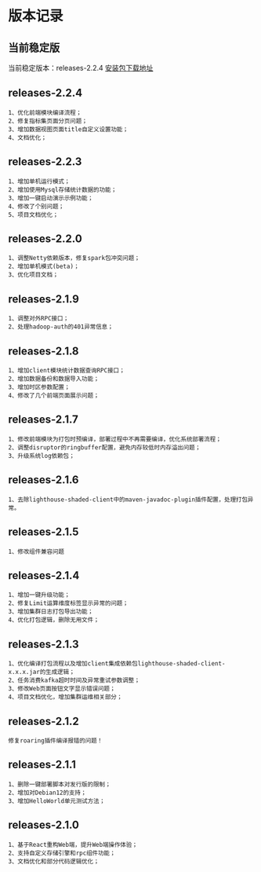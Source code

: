 # 版本记录

## 当前稳定版

当前稳定版本：releases-2.2.4  [安装包下载地址](https://lighthousedp-1300542249.cos.ap-nanjing.myqcloud.com/releases/lighthouse-2.2.4.tar.gz)

## releases-2.2.4
```
1、优化前端模块编译流程；
2、修复指标集页面分页问题；
3、增加数据视图页面title自定义设置功能；
4、文档优化；
```

## releases-2.2.3

```
1、增加单机运行模式；
2、增加使用Mysql存储统计数据的功能；
3、增加一键启动演示示例功能；
4、修改了个别问题；
5、项目文档优化；
```

## releases-2.2.0

```
1、调整Netty依赖版本，修复spark包冲突问题；
2、增加单机模式(beta)；
3、优化项目文档；
```

## releases-2.1.9

```
1、调整对外RPC接口；
2、处理hadoop-auth的401异常信息；
```


## releases-2.1.8

```
1、增加client模块统计数据查询RPC接口；
2、增加数据备份和数据导入功能；
3、增加时区参数配置；
4、修改了几个前端页面展示问题；
```


## releases-2.1.7
```
1、修改前端模块为打包时预编译，部署过程中不再需要编译，优化系统部署流程；
2、调整disruptor的ringbuffer配置，避免内存较低时内存溢出问题；
3、升级系统log依赖包；
```

## releases-2.1.6
```
1、去除lighthouse-shaded-client中的maven-javadoc-plugin插件配置，处理打包异常。

```

## releases-2.1.5
```
1、修改组件兼容问题

```

## releases-2.1.4
```
1、增加一键升级功能；
2、修复Limit运算维度标签显示异常的问题；
3、增加集群日志打包导出功能；
4、优化打包逻辑，删除无用文件；
```

## releases-2.1.3
```
1、优化编译打包流程以及增加client集成依赖包lighthouse-shaded-client-x.x.x.jar的生成逻辑；
2、任务消费kafka超时时间及异常重试参数调整；
3、修改Web页面按钮文字显示错误问题；
4、项目文档优化，增加集群运维相关部分；
```

## releases-2.1.2
```
修复roaring插件编译报错的问题！
```

## releases-2.1.1
```
1、删除一键部署脚本对发行版的限制；
2、增加对Debian12的支持；
3、增加HelloWorld单元测试方法；
```

## releases-2.1.0
```
1、基于React重构Web端，提升Web端操作体验；
2、支持自定义存储引擎和rpc组件功能；
3、文档优化和部分代码逻辑优化；
```